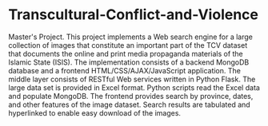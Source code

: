 # Transcultural-Conflict-and-Violence
Master's Project. This project implements a Web search engine for a large collection of images that constitute an important part of the TCV dataset that documents the online and print media propaganda materials of the Islamic State (ISIS). The implementation consists of a backend MongoDB database and a frontend HTML/CSS/AJAX/JavaScript application. The middle layer consists of RESTful Web services written in Python Flask. The large data set is provided in Excel format. Python scripts read the Excel data and populate MongoDB. The frontend provides search by province, dates, and other features of the image dataset. Search results are tabulated and hyperlinked to enable easy download of the images.
